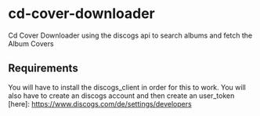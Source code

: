 # cd-cover-downloader

Cd Cover Downloader using the discogs api to search albums and fetch the Album Covers

## Requirements

You will have to install the discogs_client in order for this to work. You will also have to create an discogs account and then create an user_token [here]: https://www.discogs.com/de/settings/developers
